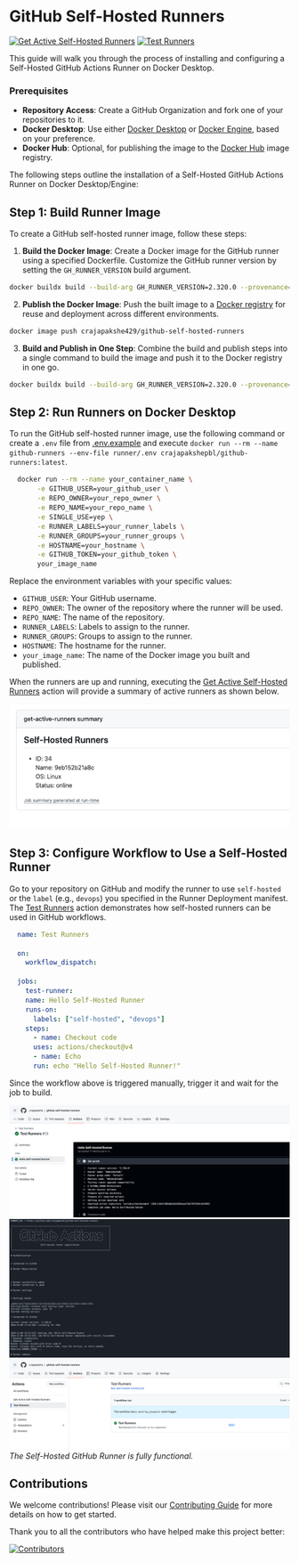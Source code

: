 # GitHub Self-Hosted Runners

[![Get Active Self-Hosted Runners](https://github.com/crajapakshe/github-self-hosted-runners/actions/workflows/get-active-self-hosted-runners.yml/badge.svg)](https://github.com/crajapakshe/github-self-hosted-runners/actions/workflows/get-active-self-hosted-runners.yml) [![Test Runners](https://github.com/crajapakshe/github-self-hosted-runners/actions/workflows/test-self-hosted-runners.yml/badge.svg)](https://github.com/crajapakshe/github-self-hosted-runners/actions/workflows/test-self-hosted-runners.yml)

This guide will walk you through the process of installing and configuring a Self-Hosted GitHub Actions Runner on Docker Desktop.

### Prerequisites
- **Repository Access**: Create a GitHub Organization and fork one of your repositories to it.
- **Docker Desktop**: Use either [Docker Desktop](https://docs.docker.com/desktop/) or [Docker Engine](https://docs.docker.com/engine/), based on your preference.
- **Docker Hub**: Optional, for publishing the image to the [Docker Hub](https://hub.docker.com/r/crajapakshe429/github-self-hosted-runners) image registry.

The following steps outline the installation of a Self-Hosted GitHub Actions Runner on Docker Desktop/Engine:

## Step 1: Build Runner Image
To create a GitHub self-hosted runner image, follow these steps:

1. **Build the Docker Image**: Create a Docker image for the GitHub runner using a specified Dockerfile. Customize the GitHub runner version by setting the `GH_RUNNER_VERSION` build argument.
  ```bash
  docker buildx build --build-arg GH_RUNNER_VERSION=2.320.0 --provenance=true --sbom=true -t crajapakshe429/github-self-hosted-runners -f runner/runner-devops.Dockerfile ./runner/
  ```

2. **Publish the Docker Image**: Push the built image to a [Docker registry](https://hub.docker.com/r/crajapakshe429/github-self-hosted-runners) for reuse and deployment across different environments.
  ```bash
  docker image push crajapakshe429/github-self-hosted-runners
  ```

3. **Build and Publish in One Step**: Combine the build and publish steps into a single command to build the image and push it to the Docker registry in one go.
  ```bash
  docker buildx build --build-arg GH_RUNNER_VERSION=2.320.0 --provenance=true --sbom=true -t crajapakshe429/github-self-hosted-runners -f runner/runner-devops.Dockerfile --push ./runner/
  ```

## Step 2: Run Runners on Docker Desktop

To run the GitHub self-hosted runner image, use the following command or create a `.env` file from [.env.example](./runner/.env.example) and execute `docker run --rm --name github-runners --env-file runner/.env crajapakshepbl/github-runners:latest`.

```bash
  docker run --rm --name your_container_name \
       -e GITHUB_USER=your_github_user \
       -e REPO_OWNER=your_repo_owner \
       -e REPO_NAME=your_repo_name \
       -e SINGLE_USE=yep \
       -e RUNNER_LABELS=your_runner_labels \
       -e RUNNER_GROUPS=your_runner_groups \
       -e HOSTNAME=your_hostname \
       -e GITHUB_TOKEN=your_github_token \
       your_image_name
```

Replace the environment variables with your specific values:

- `GITHUB_USER`: Your GitHub username.
- `REPO_OWNER`: The owner of the repository where the runner will be used.
- `REPO_NAME`: The name of the repository.
- `RUNNER_LABELS`: Labels to assign to the runner.
- `RUNNER_GROUPS`: Groups to assign to the runner.
- `HOSTNAME`: The hostname for the runner.
- `your_image_name`: The name of the Docker image you built and published.

When the runners are up and running, executing the [Get Active Self-Hosted Runners](https://github.com/crajapakshe/github-self-hosted-runners/actions/workflows/get-active-self-hosted-runners.yml) action will provide a summary of active runners as shown below.

![get active runners](./images/get_active_runners_summary.png)

## Step 3: Configure Workflow to Use a Self-Hosted Runner
Go to your repository on GitHub and modify the runner to use `self-hosted` or the `label` (e.g., `devops`) you specified in the Runner Deployment manifest. The [Test Runners](https://github.com/crajapakshe/github-self-hosted-runners/actions/workflows/test-self-hosted-runners.yml) action demonstrates how self-hosted runners can be used in GitHub workflows.

```yml
  name: Test Runners

  on:
    workflow_dispatch:

  jobs:
    test-runner:
    name: Hello Self-Hosted Runner
    runs-on: 
      labels: ["self-hosted", "devops"]
    steps:
      - name: Checkout code
      uses: actions/checkout@v4
      - name: Echo
      run: echo "Hello Self-Hosted Runner!"
```

Since the workflow above is triggered manually, trigger it and wait for the job to build.

![runner info](./images/runner_info.png)
![pod logs](./images/pod_logs.png)
![completed job](./images/completed_job.png)
_The Self-Hosted GitHub Runner is fully functional._

## Contributions
We welcome contributions! Please visit our [Contributing Guide](https://github.com/crajapakshe/github-self-hosted-runners/blob/main/CONTRIBUTING.md) for more details on how to get started.

Thank you to all the contributors who have helped make this project better:

[![Contributors](https://contrib.rocks/image?repo=crajapakshe/github-self-hosted-runners)](https://github.com/crajapakshe/github-self-hosted-runners/graphs/contributors)
